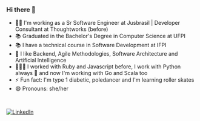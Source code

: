 ### Hi there 👋

- 👩‍💻 I'm working as a Sr Software Engineer at Jusbrasil | Developer Consultant at Thoughtworks (before)
- 📚 Graduated in the Bachelor's Degree in Computer Science at UFPI
- 📚 I have a technical course in Software Development at IFPI
- 💙 I like Backend, Agile Methodologies, Software Architecture and Artificial Intelligence
- 👩🏻‍💻 I worked with Ruby and Javascript before, I work with Python always 🐍 and now I'm working with Go and Scala too
- ⚡ Fun fact: I'm type 1 diabetic, poledancer and I'm learning roller skates
- 😄 Pronouns: she/her

<br/>

<!---
[![Ana Paula's GitHub Stats](https://github-readme-stats.vercel.app/api?username=anapaulamendes&show_icons=true)](https://github.com/anapaulamendes)
-->

<a href="https://www.linkedin.com/in/anapauladsmendes/"><img alt="LinkedIn" src="https://img.shields.io/badge/LinkedIn-Ana%20Paula%20Mendes-purple?style=flat-square&logo=linkedin"></a>
